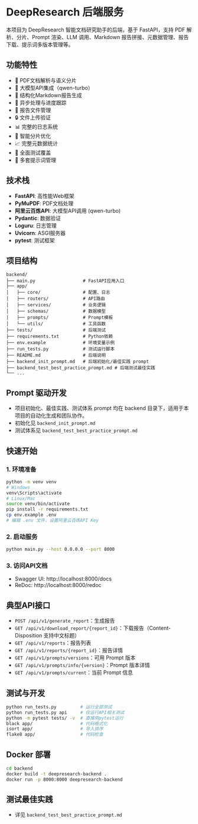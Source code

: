 # DeepResearch 后端服务

本项目为 DeepResearch 智能文档研究助手的后端，基于 FastAPI，支持 PDF 解析、分片、Prompt 渲染、LLM 调用、Markdown 报告拼接、元数据管理、报告下载、提示词多版本管理等。

## 功能特性
- 📄 PDF文档解析与语义分片
- 🤖 大模型API集成（qwen-turbo）
- 📝 结构化Markdown报告生成
- 🔄 异步处理与进度跟踪
- 📁 报告文件管理
- 🔒 文件上传验证
- 📊 完整的日志系统
- 🧠 智能分片优化
- 📈 完整元数据统计
- 🧪 全面测试覆盖
- 🎯 多套提示词管理

## 技术栈
- **FastAPI**: 高性能Web框架
- **PyMuPDF**: PDF文档处理
- **阿里云百炼API**: 大模型API调用 (qwen-turbo)
- **Pydantic**: 数据验证
- **Loguru**: 日志管理
- **Uvicorn**: ASGI服务器
- **pytest**: 测试框架

## 项目结构
```
backend/
├── main.py                  # FastAPI应用入口
├── app/
│   ├── core/                # 配置、日志
│   ├── routers/             # API路由
│   ├── services/            # 业务逻辑
│   ├── schemas/             # 数据模型
│   ├── prompts/             # Prompt模板
│   └── utils/               # 工具函数
├── tests/                   # 后端测试
├── requirements.txt         # Python依赖
├── env.example              # 环境变量示例
├── run_tests.py             # 测试运行脚本
├── README.md                # 后端说明
├── backend_init_prompt.md   # 后端初始化/最佳实践 prompt
├── backend_test_best_practice_prompt.md # 后端测试最佳实践
└── ...
```

## Prompt 驱动开发
- 项目初始化、最佳实践、测试体系 prompt 均在 backend 目录下，适用于本项目的自动化生成和团队协作。
- 初始化见 `backend_init_prompt.md`
- 测试体系见 `backend_test_best_practice_prompt.md`

## 快速开始

### 1. 环境准备
```bash
python -m venv venv
# Windows
venv\Scripts\activate
# Linux/Mac
source venv/bin/activate
pip install -r requirements.txt
cp env.example .env
# 编辑 .env 文件，设置阿里云百炼API Key
```

### 2. 启动服务
```bash
python main.py --host 0.0.0.0 --port 8000
```

### 3. 访问API文档
- Swagger UI: http://localhost:8000/docs
- ReDoc: http://localhost:8000/redoc

## 典型API接口
- `POST /api/v1/generate_report`：生成报告
- `GET /api/v1/download_report/{report_id}`：下载报告（Content-Disposition 支持中文标题）
- `GET /api/v1/reports`：报告列表
- `GET /api/v1/reports/{report_id}`：报告详情
- `GET /api/v1/prompts/versions`：可用 Prompt 版本
- `GET /api/v1/prompts/info/{version}`：Prompt 版本详情
- `GET /api/v1/prompts/current`：当前 Prompt 信息

## 测试与开发
```bash
python run_tests.py         # 运行全部测试
python run_tests.py api     # 仅运行API相关测试
python -m pytest tests/ -v  # 直接用pytest运行
black app/                  # 代码格式化
isort app/                  # 导入排序
flake8 app/                 # 代码检查
```

## Docker 部署
```bash
cd backend
docker build -t deepresearch-backend .
docker run -p 8000:8000 deepresearch-backend
```

## 测试最佳实践
- 详见 `backend_test_best_practice_prompt.md`